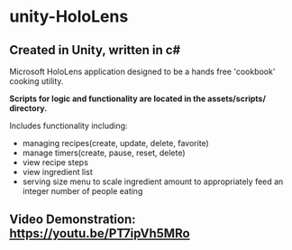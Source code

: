 # unity-HoloLens
## Created in Unity, written in c#
Microsoft HoloLens application designed to be a hands free 'cookbook' cooking utility.

**Scripts for logic and functionality are located in the assets/scripts/ directory.**

Includes functionality including: 
 - managing recipes(create, update, delete, favorite)
 - manage timers(create, pause, reset, delete)
 - view recipe steps
 - view ingredient list
 - serving size menu to scale ingredient amount to appropriately feed an integer number of people eating

## Video Demonstration: https://youtu.be/PT7ipVh5MRo
